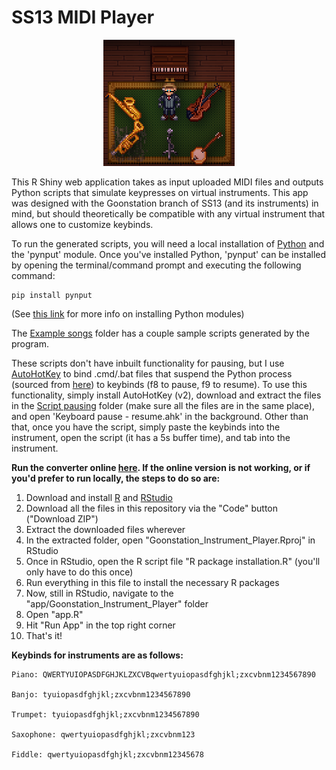 # SS13 MIDI Player

<p align="center">
  <img width="210" height="202" src="https://github.com/lex-parsimoniae/SS13_MIDI_Player/blob/main/app/Goonstation_Instrument_Player/www/img/instruments.png">
</p>

This R Shiny web application takes as input uploaded MIDI files and outputs Python scripts that simulate keypresses on virtual instruments. This app was designed with the Goonstation branch of SS13 (and its instruments) in mind, but should theoretically be compatible with any virtual instrument that allows one to customize keybinds. 

To run the generated scripts, you will need a local installation of [Python](https://www.python.org/downloads/) and the 'pynput' module. Once you've installed Python, 'pynput' can be installed by opening the terminal/command prompt and executing the following command:
```
pip install pynput
```
(See [this link](https://docs.python.org/3/installing/index.html) for more info on installing Python modules)

The [Example songs](https://github.com/lex-parsimoniae/SS13_MIDI_Player/tree/main/Example%20songs) folder has a couple sample scripts generated by the program.

These scripts don't have inbuilt functionality for pausing, but I use [AutoHotKey](https://www.autohotkey.com/v2/) to bind .cmd/.bat files that suspend the Python process (sourced from [here](https://github.com/craftwar/suspend)) to keybinds (f8 to pause, f9 to resume). To use this functionality, simply install AutoHotKey (v2), download and extract the files in the [Script pausing](https://github.com/lex-parsimoniae/SS13_MIDI_Player/tree/main/Script%20pausing) folder (make sure all the files are in the same place), and open 'Keyboard pause - resume.ahk' in the background. Other than that, once you have the script, simply paste the keybinds into the instrument, open the script (it has a 5s buffer time), and tab into the instrument.

**Run the converter online [here](https://lex-parsimoniae.shinyapps.io/Goonstation_Instrument_MIDI_converter/). If the online version is not working, or if you'd prefer to run locally, the steps to do so are:**

1. Download and install [R](https://www.r-project.org/) and [RStudio](https://posit.co/download/rstudio-desktop/)
2. Download all the files in this repository via the "Code" button ("Download ZIP")
3. Extract the downloaded files wherever
4. In the extracted folder, open "Goonstation_Instrument_Player.Rproj" in RStudio
5. Once in RStudio, open the R script file "R package installation.R" (you'll only have to do this once)
6. Run everything in this file to install the necessary R packages
7. Now, still in RStudio, navigate to the "app/Goonstation_Instrument_Player" folder
8. Open "app.R"
9. Hit "Run App" in the top right corner
10. That's it!

**Keybinds for instruments are as follows:**

```
Piano: QWERTYUIOPASDFGHJKLZXCVBqwertyuiopasdfghjkl;zxcvbnm1234567890

Banjo: tyuiopasdfghjkl;zxcvbnm1234567890

Trumpet: tyuiopasdfghjkl;zxcvbnm1234567890

Saxophone: qwertyuiopasdfghjkl;zxcvbnm123

Fiddle: qwertyuiopasdfghjkl;zxcvbnm12345678
```
